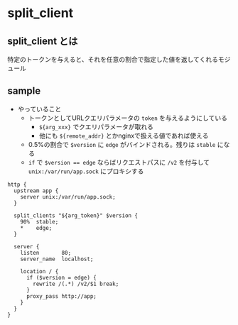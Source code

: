 # split_client

## split_client とは

特定のトークンを与えると、それを任意の割合で指定した値を返してくれるモジュール

## sample

* やっていること
    * トークンとしてURLクエリパラメータの `token` を与えるようにしている
        * `${arg_xxx}` でクエリパラメータが取れる
        * 他にも `${remote_addr}` とかnginxで扱える値であれば使える
    * 0.5%の割合で `$version` に `edge` がバインドされる。残りは `stable` になる
    * `if` で `$version == edge` ならばリクエストパスに `/v2` を付与して `unix:/var/run/app.sock` にプロキシする

```nginx
http {
  upstream app {
    server unix:/var/run/app.sock;
  }

  split_clients "${arg_token}" $version {
    90%  stable;
    *    edge;
  }

  server {
    listen       80;
    server_name  localhost;

    location / {
      if ($version = edge) {
        rewrite /(.*) /v2/$1 break;
      }
      proxy_pass http://app;
    }
  }
}
```
